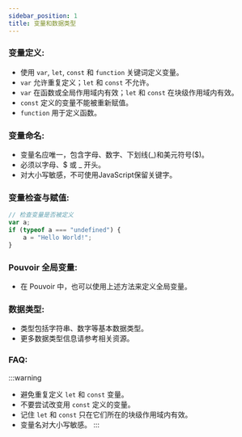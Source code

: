 ```yaml
---
sidebar_position: 1
title: 变量和数据类型
---
```


### 变量定义:
- 使用 `var`, `let`, `const` 和 `function` 关键词定义变量。
- `var` 允许重复定义；`let` 和 `const` 不允许。
- `var` 在函数或全局作用域内有效；`let` 和 `const` 在块级作用域内有效。
- `const` 定义的变量不能被重新赋值。
- `function` 用于定义函数。

### 变量命名:
- 变量名应唯一，包含字母、数字、下划线(_)和美元符号($)。
- 必须以字母、$ 或 _ 开头。
- 对大小写敏感，不可使用JavaScript保留关键字。

### 变量检查与赋值:

```javascript
// 检查变量是否被定义
var a;
if (typeof a === "undefined") {
    a = "Hello World!";
}
```

### Pouvoir 全局变量:
- 在 Pouvoir 中，也可以使用上述方法来定义全局变量。

### 数据类型:
- 类型包括字符串、数字等基本数据类型。
- 更多数据类型信息请参考相关资源。

### FAQ:
:::warning
- 避免重复定义 `let` 和 `const` 变量。
- 不要尝试改变用 `const` 定义的变量。
- 记住 `let` 和 `const` 只在它们所在的块级作用域内有效。
- 变量名对大小写敏感。
:::